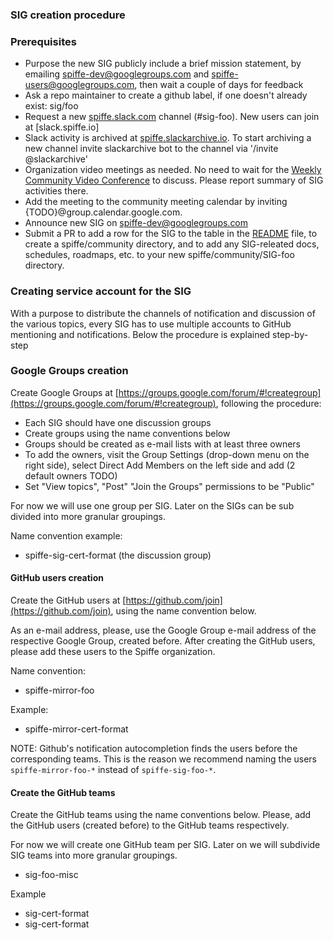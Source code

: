 ### SIG creation procedure

### Prerequisites

* Purpose the new SIG publicly include a brief mission statement, by emailing
  spiffe-dev@googlegroups.com and spiffe-users@googlegroups.com, then wait a couple of days for
  feedback  
* Ask a repo maintainer to create a github label, if one doesn't already exist: sig/foo
* Request a new [spiffe.slack.com](http://spiffe.slack.com) channel (#sig-foo). New users can join
  at [slack.spiffe.io]
* Slack activity is archived at [spiffe.slackarchive.io](http://spiffe.slackarchive.io). To start
  archiving a new channel invite slackarchive bot to the channel via '/invite @slackarchive'
* Organization video meetings as needed.  No need to wait for the [Weekly Community Video
  Conference](community/README.md) to discuss.  Please report summary of SIG activities there.
* Add the meeting to the community meeting calendar by inviting {TODO}@group.calendar.google.com.  
* Announce new SIG on spiffe-dev@googlegroups.com
* Submit a PR to add a row for the SIG to the table in the [README](../README.md) file, to create a
  spiffe/community directory, and to add any SIG-releated docs, schedules, roadmaps, etc. to your
  new spiffe/community/SIG-foo directory.

### Creating service account for the SIG

With a purpose to distribute the channels of notification and discussion of the various topics,
every SIG has to use multiple accounts to GitHub mentioning and notifications. Below the procedure
is explained step-by-step

### Google Groups creation

Create Google Groups at
[https://groups.google.com/forum/#!creategroup](https://groups.google.com/forum/#!creategroup),
following the procedure:

* Each SIG should have one discussion groups
* Create groups using the name conventions below
* Groups should be created as e-mail lists with at least three owners
* To add the owners, visit the Group Settings (drop-down menu on the right side), select Direct
  Add Members on the left side and add (2 default owners TODO)
* Set "View topics", "Post" "Join the Groups" permissions to be "Public"

For now we will use one group per SIG. Later on the SIGs can be sub divided into more granular
groupings.

Name convention example:

* spiffe-sig-cert-format (the discussion group)

#### GitHub users creation

Create the GitHub users at [https://github.com/join](https://github.com/join), using the name
convention below.

As an e-mail address, please, use the Google Group e-mail address of the respective Google Group,
created before. After creating the GitHub users, please add these users to the Spiffe organization.  

Name convention:

* spiffe-mirror-foo

Example:
* spiffe-mirror-cert-format

NOTE: Github's notification autocompletion finds the users before the corresponding teams.
This is the reason we recommend naming the users `spiffe-mirror-foo-*` instead of `spiffe-sig-foo-*`.


#### Create the GitHub teams

Create the GitHub teams using the name conventions below. Please, add the GitHub users (created
before) to the GitHub teams respectively.

For now we will create one GitHub team per SIG. Later on we will subdivide SIG teams  into more
granular groupings.

* sig-foo-misc

Example

* sig-cert-format
* sig-cert-format
